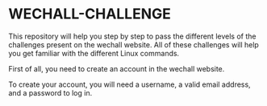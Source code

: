 # WECHALL-CHALLENGE
This repository will help you step by step to pass the different levels of the challenges present on the wechall website. 
All of these challenges will help you get familiar with the different Linux commands.

First of all, you need to create an account in the wechall website.

To create your account, you will need a username, a valid email address, and a password to log in.


